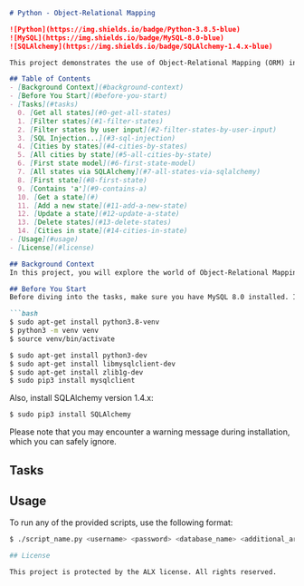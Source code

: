 ```markdown
# Python - Object-Relational Mapping

![Python](https://img.shields.io/badge/Python-3.8.5-blue)
![MySQL](https://img.shields.io/badge/MySQL-8.0-blue)
![SQLAlchemy](https://img.shields.io/badge/SQLAlchemy-1.4.x-blue)

This project demonstrates the use of Object-Relational Mapping (ORM) in Python, focusing on connecting to a MySQL database, executing SQL queries, and using SQLAlchemy as an ORM tool. The goal is to bridge the gap between databases and Python, abstracting storage and enabling easy manipulation of data through Python code.

## Table of Contents
- [Background Context](#background-context)
- [Before You Start](#before-you-start)
- [Tasks](#tasks)
  0. [Get all states](#0-get-all-states)
  1. [Filter states](#1-filter-states)
  2. [Filter states by user input](#2-filter-states-by-user-input)
  3. [SQL Injection...](#3-sql-injection)
  4. [Cities by states](#4-cities-by-states)
  5. [All cities by state](#5-all-cities-by-state)
  6. [First state model](#6-first-state-model)
  7. [All states via SQLAlchemy](#7-all-states-via-sqlalchemy)
  8. [First state](#8-first-state)
  9. [Contains 'a'](#9-contains-a)
  10. [Get a state](#)
  11. [Add a new state](#11-add-a-new-state)
  12. [Update a state](#12-update-a-state)
  13. [Delete states](#13-delete-states)
  14. [Cities in state](#14-cities-in-state)
- [Usage](#usage)
- [License](#license)

## Background Context
In this project, you will explore the world of Object-Relational Mapping (ORM) in Python. You will connect to a MySQL database, execute SQL queries, and utilize the SQLAlchemy library as an ORM tool. The aim is to abstract away the complexity of database interactions and perform operations using Python code.

## Before You Start
Before diving into the tasks, make sure you have MySQL 8.0 installed. If you're using Ubuntu 20.04, you can follow these steps to install MySQL 8.0:

```bash
$ sudo apt-get install python3.8-venv
$ python3 -m venv venv
$ source venv/bin/activate

$ sudo apt-get install python3-dev
$ sudo apt-get install libmysqlclient-dev
$ sudo apt-get install zlib1g-dev
$ sudo pip3 install mysqlclient
```

Also, install SQLAlchemy version 1.4.x:

```bash
$ sudo pip3 install SQLAlchemy
```

Please note that you may encounter a warning message during installation, which you can safely ignore.

## Tasks

## Usage
To run any of the provided scripts, use the following format:

```bash
$ ./script_name.py <username> <password> <database_name> <additional_arguments>

## License

This project is protected by the ALX license. All rights reserved.
```
